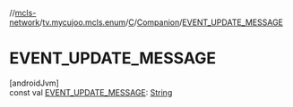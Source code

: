 //[mcls-network](../../../../index.md)/[tv.mycujoo.mcls.enum](../../index.md)/[C](../index.md)/[Companion](index.md)/[EVENT_UPDATE_MESSAGE](-e-v-e-n-t_-u-p-d-a-t-e_-m-e-s-s-a-g-e.md)

# EVENT_UPDATE_MESSAGE

[androidJvm]\
const val [EVENT_UPDATE_MESSAGE](-e-v-e-n-t_-u-p-d-a-t-e_-m-e-s-s-a-g-e.md): [String](https://kotlinlang.org/api/latest/jvm/stdlib/kotlin/-string/index.html)
